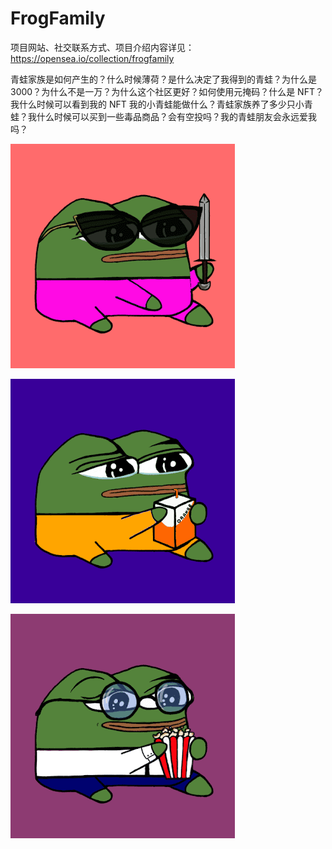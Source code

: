 # FrogFamily

项目网站、社交联系方式、项目介绍内容详见：https://opensea.io/collection/frogfamily

青蛙家族是如何产生的？什么时候薄荷？是什么决定了我得到的青蛙？为什么是3000？为什么不是一万？为什么这个社区更好？如何使用元掩码？什么是 NFT？我什么时候可以看到我的 NFT 我的小青蛙能做什么？青蛙家族养了多少只小青蛙？我什么时候可以买到一些毒品商品？会有空投吗？我的青蛙朋友会永远爱我吗？

![nft](01.png)

![nft](02.png)

![nft](03.png)





